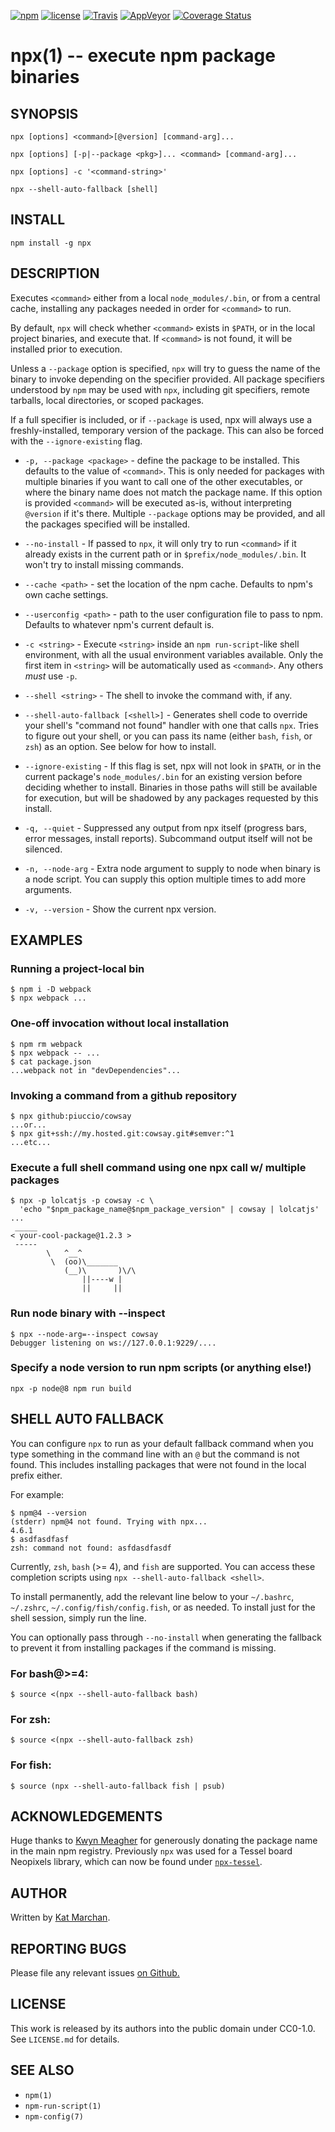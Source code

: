 [![npm](https://img.shields.io/npm/v/npx.svg)](https://npm.im/npx) [![license](https://img.shields.io/npm/l/npx.svg)](https://npm.im/npx) [![Travis](https://img.shields.io/travis/npm/npx.svg)](https://travis-ci.org/npm/npx) [![AppVeyor](https://ci.appveyor.com/api/projects/status/github/npm/npx?svg=true)](https://ci.appveyor.com/project/npm/npx) [![Coverage Status](https://coveralls.io/repos/github/npm/npx/badge.svg?branch=latest)](https://coveralls.io/github/npm/npx?branch=latest)

# npx(1) -- execute npm package binaries

## SYNOPSIS

`npx [options] <command>[@version] [command-arg]...`

`npx [options] [-p|--package <pkg>]... <command> [command-arg]...`

`npx [options] -c '<command-string>'`

`npx --shell-auto-fallback [shell]`

## INSTALL

`npm install -g npx`

## DESCRIPTION

Executes `<command>` either from a local `node_modules/.bin`, or from a central cache, installing any packages needed in order for `<command>` to run.

By default, `npx` will check whether `<command>` exists in `$PATH`, or in the local project binaries, and execute that. If `<command>` is not found, it will be installed prior to execution.

Unless a `--package` option is specified, `npx` will try to guess the name of the binary to invoke depending on the specifier provided. All package specifiers understood by `npm` may be used with `npx`, including git specifiers, remote tarballs, local directories, or scoped packages.

If a full specifier is included, or if `--package` is used, npx will always use a freshly-installed, temporary version of the package. This can also be forced with the `--ignore-existing` flag.

* `-p, --package <package>` - define the package to be installed. This defaults to the value of `<command>`. This is only needed for packages with multiple binaries if you want to call one of the other executables, or where the binary name does not match the package name. If this option is provided `<command>` will be executed as-is, without interpreting `@version` if it's there. Multiple `--package` options may be provided, and all the packages specified will be installed.

* `--no-install` - If passed to `npx`, it will only try to run `<command>` if it already exists in the current path or in `$prefix/node_modules/.bin`. It won't try to install missing commands.

* `--cache <path>` - set the location of the npm cache. Defaults to npm's own cache settings.

* `--userconfig <path>` - path to the user configuration file to pass to npm. Defaults to whatever npm's current default is.

* `-c <string>` - Execute `<string>` inside an `npm run-script`-like shell environment, with all the usual environment variables available. Only the first item in `<string>` will be automatically used as `<command>`. Any others _must_ use `-p`.

* `--shell <string>` - The shell to invoke the command with, if any.

* `--shell-auto-fallback [<shell>]` - Generates shell code to override your shell's "command not found" handler with one that calls `npx`. Tries to figure out your shell, or you can pass its name (either `bash`, `fish`, or `zsh`) as an option. See below for how to install.

* `--ignore-existing` - If this flag is set, npx will not look in `$PATH`, or in the current package's `node_modules/.bin` for an existing version before deciding whether to install. Binaries in those paths will still be available for execution, but will be shadowed by any packages requested by this install.

* `-q, --quiet` - Suppressed any output from npx itself (progress bars, error messages, install reports). Subcommand output itself will not be silenced.

* `-n, --node-arg` - Extra node argument to supply to node when binary is a node script. You can supply this option multiple times to add more arguments.

* `-v, --version` - Show the current npx version.

## EXAMPLES

### Running a project-local bin

```
$ npm i -D webpack
$ npx webpack ...
```

### One-off invocation without local installation

```
$ npm rm webpack
$ npx webpack -- ...
$ cat package.json
...webpack not in "devDependencies"...
```

### Invoking a command from a github repository

```
$ npx github:piuccio/cowsay
...or...
$ npx git+ssh://my.hosted.git:cowsay.git#semver:^1
...etc...
```

### Execute a full shell command using one npx call w/ multiple packages

```
$ npx -p lolcatjs -p cowsay -c \
  'echo "$npm_package_name@$npm_package_version" | cowsay | lolcatjs'
...
 _____
< your-cool-package@1.2.3 >
 -----
        \   ^__^
         \  (oo)\_______
            (__)\       )\/\
                ||----w |
                ||     ||
```

### Run node binary with --inspect

```
$ npx --node-arg=--inspect cowsay
Debugger listening on ws://127.0.0.1:9229/....
```

### Specify a node version to run npm scripts (or anything else!)

```
npx -p node@8 npm run build
```

## SHELL AUTO FALLBACK

You can configure `npx` to run as your default fallback command when you type something in the command line with an `@` but the command is not found. This includes installing packages that were not found in the local prefix either.

For example:

```
$ npm@4 --version
(stderr) npm@4 not found. Trying with npx...
4.6.1
$ asdfasdfasf
zsh: command not found: asfdasdfasdf
```

Currently, `zsh`, `bash` (>= 4), and `fish` are supported. You can access these completion scripts using `npx --shell-auto-fallback <shell>`.

To install permanently, add the relevant line below to your `~/.bashrc`, `~/.zshrc`, `~/.config/fish/config.fish`, or as needed. To install just for the shell session, simply run the line.

You can optionally pass through `--no-install` when generating the fallback to prevent it from installing packages if the command is missing.

### For bash@>=4:

```
$ source <(npx --shell-auto-fallback bash)
```

### For zsh:

```
$ source <(npx --shell-auto-fallback zsh)
```

### For fish:

```
$ source (npx --shell-auto-fallback fish | psub)
```

## ACKNOWLEDGEMENTS

Huge thanks to [Kwyn Meagher](https://blog.kwyn.io) for generously donating the package name in the main npm registry. Previously `npx` was used for a Tessel board Neopixels library, which can now be found under [`npx-tessel`](https://npm.im/npx-tessel).

## AUTHOR

Written by [Kat Marchan](https://github.com/npm).

## REPORTING BUGS

Please file any relevant issues [on Github.](https://github.com/npm/npx)

## LICENSE

This work is released by its authors into the public domain under CC0-1.0. See `LICENSE.md` for details.

## SEE ALSO

* `npm(1)`
* `npm-run-script(1)`
* `npm-config(7)`
